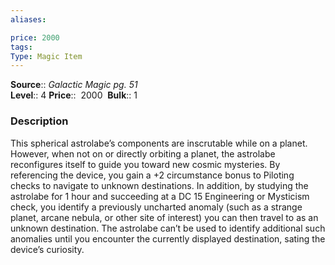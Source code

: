 ```yaml
---
aliases: 

price: 2000
tags: 
Type: Magic Item
---
```

**Source**:: _Galactic Magic pg. 51_  
**Level**:: 4
**Price**::  2000 
**Bulk**:: 1

### Description

This spherical astrolabe’s components are inscrutable while on a planet. However, when not on or directly orbiting a planet, the astrolabe reconfigures itself to guide you toward new cosmic mysteries. By referencing the device, you gain a +2 circumstance bonus to Piloting checks to navigate to unknown destinations. In addition, by studying the astrolabe for 1 hour and succeeding at a DC 15 Engineering or Mysticism check, you identify a previously uncharted anomaly (such as a strange planet, arcane nebula, or other site of interest) you can then travel to as an unknown destination. The astrolabe can’t be used to identify additional such anomalies until you encounter the currently displayed destination, sating the device’s curiosity.
